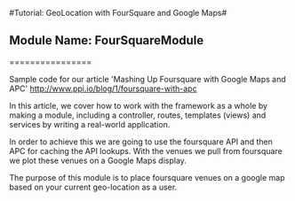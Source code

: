 #Tutorial: GeoLocation with FourSquare and Google Maps#

## Module Name: FourSquareModule ##
================

Sample code for our article 'Mashing Up Foursquare with Google Maps and APC' 
http://www.ppi.io/blog/1/foursquare-with-apc

In this article, we cover how to work with the framework as a whole by making a module, including a controller, routes, templates (views) and services by writing a real-world application. 

In order to achieve this we are going to use the foursquare API and then APC for caching the API lookups. With the venues we pull from foursquare we plot these venues on a Google Maps display.

The purpose of this module is to place foursquare venues on a google map based on your current geo-location as a user.
